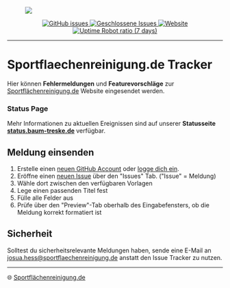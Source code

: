 <p align="center" style="width: 20%;"><img src="https://www.sportflaechenreinigung.de/resource/logo/Logo_v1.20_mTx_gr_tr.png"></p>

<p align="center">
<a href="https://github.com/Treske-Dach-Sportflaechenreinigung/Bugs/issues?q=is%3Aopen+is%3Aissue">
  <img alt="GitHub issues" src="https://img.shields.io/github/issues-raw/Treske-Dach-Sportflaechenreinigung/Bugs?label=Offen">
</a>
<a href="https://github.com/Treske-Dach-Sportflaechenreinigung/Bugs/issues?q=is%3Aissue+is%3Aclosed">
  <img src="https://img.shields.io/github/issues-closed-raw/Treske-Dach-Sportflaechenreinigung/Bugs.svg?label=Geschlossen&color=green" alt="Geschlossene Issues">
</a>
<a href="https://www.sportflaechenreinigung.de">
  <img alt="Website" src="https://img.shields.io/website?url=https%3A%2F%2Fsportflaechenreinigung.de&up_message=online&down_message=offline">
  <img alt="Uptime Robot ratio (7 days)" src="https://img.shields.io/uptimerobot/ratio/7/m796332756-050a7f961816818b378ebb93?style=flat&label=Website%20-%20Uptime%3A&link=https%3A%2F%2Fstats.uptimerobot.com%2FEMz4As1oPR">
</a>
</p>

---

# Sportflaechenreinigung.de Tracker

Hier können **Fehlermeldungen** und **Featurevorschläge** zur [Sportflächenreinigung.de](https://www.sportflaechenreinigung.de) Website eingesendet werden.

### Status Page

Mehr Informationen zu aktuellen Ereignissen sind auf unserer **Statusseite [status.baum-treske.de](https://treske.josuadev.de)** verfügbar.

##  Meldung einsenden

1. Erstelle einen [neuen GitHub Account](https://github.com/join) oder [logge dich ein](https://github.com/login?return_to=%2FTreske-Dach-Sportflaechenreinigung%2FBugs).
2. Eröffne einen [neuen Issue](https://github.com/Treske-Dach-Sportflaechenreinigung/Bugs/issues/new/choose) über den "Issues" Tab. ("Issue" = Meldung)
3. Wähle dort zwischen den verfügbaren Vorlagen
4. Lege einen passenden Titel fest
5. Fülle alle Felder aus
6. Prüfe über den "Preview"-Tab oberhalb des Eingabefensters, ob die Meldung korrekt formatiert ist

## Sicherheit

Solltest du sicherheitsrelevante Meldungen haben, sende eine E-Mail an [josua.hess@sportflaechenreinigung.de](mailto:josua.hess@sportflaechenreinigung.de) anstatt den Issue Tracker zu nutzen.

----

🌐 [Sportflächenreinigung.de](https://www.sportflaechenreinigung.de)    
